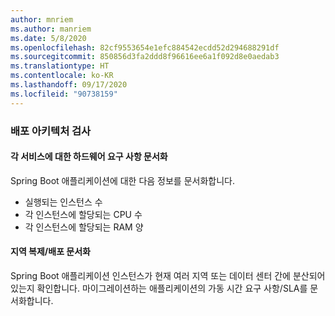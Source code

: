 ```yaml
---
author: mnriem
ms.author: manriem
ms.date: 5/8/2020
ms.openlocfilehash: 82cf9553654e1efc884542ecdd52d294688291df
ms.sourcegitcommit: 850856d3fa2ddd8f96616ee6a1f092d8e0aedab3
ms.translationtype: HT
ms.contentlocale: ko-KR
ms.lasthandoff: 09/17/2020
ms.locfileid: "90738159"
---
```

### <a name="inspect-the-deployment-architecture"></a>배포 아키텍처 검사

#### <a name="document-hardware-requirements-for-each-service"></a>각 서비스에 대한 하드웨어 요구 사항 문서화

Spring Boot 애플리케이션에 대한 다음 정보를 문서화합니다.

* 실행되는 인스턴스 수
* 각 인스턴스에 할당되는 CPU 수
* 각 인스턴스에 할당되는 RAM 양

#### <a name="document-geo-replicationdistribution"></a>지역 복제/배포 문서화

Spring Boot 애플리케이션 인스턴스가 현재 여러 지역 또는 데이터 센터 간에 분산되어 있는지 확인합니다. 마이그레이션하는 애플리케이션의 가동 시간 요구 사항/SLA를 문서화합니다.
